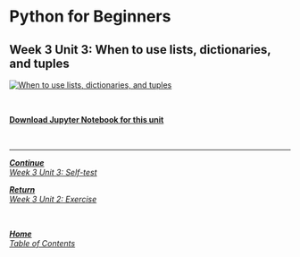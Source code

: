 # Python for Beginners

## Week 3 Unit 3: When to use lists, dictionaries, and tuples

[![When to use lists, dictionaries, and tuples](https://img.youtube.com/vi/ix_M2iXFMVI/hqdefault.jpg)](https://youtu.be/ix_M2iXFMVI)

<br>

[**Download Jupyter Notebook for this unit**](https://opensap-public.s3.openhpicloud.de/courses/2qRB6Gz3FcfD2OBbnSCf8m/rtfiles/4oC457HwmJsfnJeiV03BA3/openSAP_python1_Week_3_Unit_3_whentouse_notebook.ipynb)

<br>

---

[***Continue*** <br> *Week 3 Unit 3: Self-test*](week3_unit3_selftest.md)

[***Return*** <br> *Week 3 Unit 2: Exercise*](week3_unit2_exercise.md)

<br>

[***Home*** <br>*Table of Contents*](home.md)